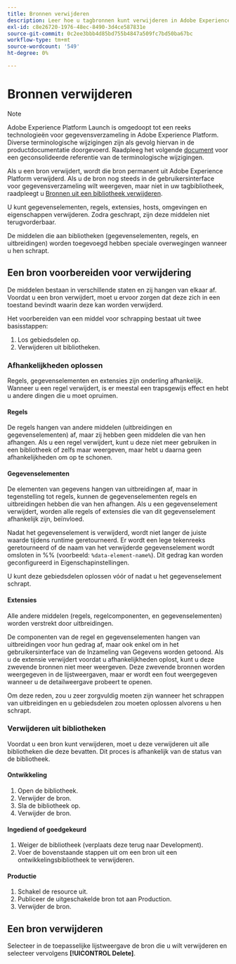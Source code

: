 ```yaml
---
title: Bronnen verwijderen
description: Leer hoe u tagbronnen kunt verwijderen in Adobe Experience Platform.
exl-id: c8e26720-1976-48ec-8490-3d4ce587831e
source-git-commit: 0c2ee3bbb4d85bd755b4847a509fc7bd50ba67bc
workflow-type: tm+mt
source-wordcount: '549'
ht-degree: 0%

---
```


# Bronnen verwijderen

>[!NOTE]
>
>Adobe Experience Platform Launch is omgedoopt tot een reeks technologieën voor gegevensverzameling in Adobe Experience Platform. Diverse terminologische wijzigingen zijn als gevolg hiervan in de productdocumentatie doorgevoerd. Raadpleeg het volgende [document](../../term-updates.md) voor een geconsolideerde referentie van de terminologische wijzigingen.

Als u een bron verwijdert, wordt die bron permanent uit Adobe Experience Platform verwijderd. Als u de bron nog steeds in de gebruikersinterface voor gegevensverzameling wilt weergeven, maar niet in uw tagbibliotheek, raadpleegt u [Bronnen uit een bibliotheek verwijderen](remove-resources-from-library.md).

U kunt gegevenselementen, regels, extensies, hosts, omgevingen en eigenschappen verwijderen. Zodra geschrapt, zijn deze middelen niet terugvorderbaar.

De middelen die aan bibliotheken (gegevenselementen, regels, en uitbreidingen) worden toegevoegd hebben speciale overwegingen wanneer u hen schrapt.

## Een bron voorbereiden voor verwijdering

De middelen bestaan in verschillende staten en zij hangen van elkaar af. Voordat u een bron verwijdert, moet u ervoor zorgen dat deze zich in een toestand bevindt waarin deze kan worden verwijderd.

Het voorbereiden van een middel voor schrapping bestaat uit twee basisstappen:

1. Los gebiedsdelen op.
1. Verwijderen uit bibliotheken.

### Afhankelijkheden oplossen

Regels, gegevenselementen en extensies zijn onderling afhankelijk. Wanneer u een regel verwijdert, is er meestal een trapsgewijs effect en hebt u andere dingen die u moet opruimen.

#### Regels

De regels hangen van andere middelen (uitbreidingen en gegevenselementen) af, maar zij hebben geen middelen die van hen afhangen. Als u een regel verwijdert, kunt u deze niet meer gebruiken in een bibliotheek of zelfs maar weergeven, maar hebt u daarna geen afhankelijkheden om op te schonen.

#### Gegevenselementen

De elementen van gegevens hangen van uitbreidingen af, maar in tegenstelling tot regels, kunnen de gegevenselementen regels en uitbreidingen hebben die van hen afhangen. Als u een gegevenselement verwijdert, worden alle regels of extensies die van dit gegevenselement afhankelijk zijn, beïnvloed.

Nadat het gegevenselement is verwijderd, wordt niet langer de juiste waarde tijdens runtime geretourneerd. Er wordt een lege tekenreeks geretourneerd of de naam van het verwijderde gegevenselement wordt omsloten in %% (voorbeeld: `%data-element-name%`). Dit gedrag kan worden geconfigureerd in Eigenschapinstellingen.

U kunt deze gebiedsdelen oplossen vóór of nadat u het gegevenselement schrapt.

#### Extensies

Alle andere middelen (regels, regelcomponenten, en gegevenselementen) worden verstrekt door uitbreidingen.

De componenten van de regel en gegevenselementen hangen van uitbreidingen voor hun gedrag af, maar ook enkel om in het gebruikersinterface van de Inzameling van Gegevens worden getoond. Als u de extensie verwijdert voordat u afhankelijkheden oplost, kunt u deze zwevende bronnen niet meer weergeven. Deze zwevende bronnen worden weergegeven in de lijstweergaven, maar er wordt een fout weergegeven wanneer u de detailweergave probeert te openen.

Om deze reden, zou u zeer zorgvuldig moeten zijn wanneer het schrappen van uitbreidingen en u gebiedsdelen zou moeten oplossen alvorens u hen schrapt.

### Verwijderen uit bibliotheken

Voordat u een bron kunt verwijderen, moet u deze verwijderen uit alle bibliotheken die deze bevatten. Dit proces is afhankelijk van de status van de bibliotheek.

#### Ontwikkeling

1. Open de bibliotheek.
1. Verwijder de bron.
1. Sla de bibliotheek op.
1. Verwijder de bron.

#### Ingediend of goedgekeurd

1. Weiger de bibliotheek (verplaats deze terug naar Development).
1. Voer de bovenstaande stappen uit om een bron uit een ontwikkelingsbibliotheek te verwijderen.

#### Productie

1. Schakel de resource uit.
1. Publiceer de uitgeschakelde bron tot aan Production.
1. Verwijder de bron.

## Een bron verwijderen

Selecteer in de toepasselijke lijstweergave de bron die u wilt verwijderen en selecteer vervolgens **[!UICONTROL Delete]**.

